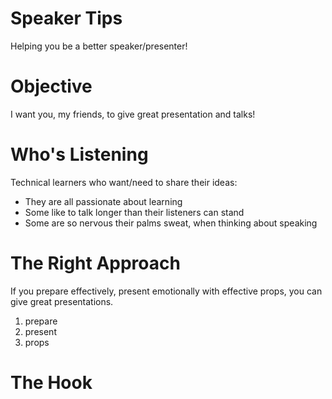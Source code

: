 Speaker Tips
============

Helping you be a better speaker/presenter!

Objective
=========

I want you, my friends, to give great presentation and talks!

Who's Listening
===============

Technical learners who want/need to share their ideas:

* They are all passionate about learning
* Some like to talk longer than their listeners can stand
* Some are so nervous their palms sweat, when thinking about speaking

The Right Approach
==================

  If you prepare effectively, present emotionally with effective props, you can give great presentations.
  1. prepare
  2. present
  3. props

The Hook
========








